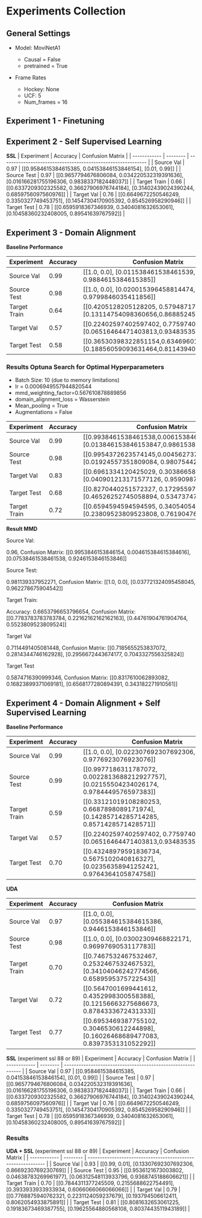 # Experiments Collection

## General Settings

- Model: MoviNetA1

  - Causal = False
  - pretrained = True

- Frame Rates

  - Hockey: None
  - UCF: 5
  - Num_frames = 16

  

## Experiment 1 - Finetuning



## Experiment 2 - Self Supervised Learning

**SSL**
| Experiment   | Accuracy | Confusion Matrix                                             |
| ------------ | -------- | ------------------------------------------------------------ |
| Source Val   | 0.97     |  [[0.9584615384615385, 0.04153846153846154], [0.01, 0.99]]    |
| Source Test  | 0.97     | [[0.9657794676806084, 0.034220532319391636], [0.016166281755196306, 0.9838337182448037]]    |
| Target Train | 0.66     | [[0.6337209302325582, 0.36627906976744184], [0.31402439024390244, 0.6859756097560976]] |
| Target Val   | 0.76     | [[0.6649672250546249, 0.3350327749453751], [0.14547304170905392, 0.854526958290946]] |
| Target Test  | 0.78    | [[0.6595918367346939, 0.3404081632653061], [0.10458360232408005, 0.89541639767592]] |



## Experiment 3 - Domain Alignment

**Baseline Performance**

| Experiment   | Accuracy | Confusion Matrix                                             |
| ------------ | -------- | ------------------------------------------------------------ |
| Source Val   | 0.99     | [[1.0, 0.0], [0.011538461538461539, 0.9884615384615385]]     |
| Source Test  | 0.98     | [[1.0, 0.0], [0.020015396458814474, 0.9799846035411856]]     |
| Target Train | 0.64     | [[0.4205128205128205, 0.5794871794871795], [0.13114754098360656,0.8688524590163934]] |
| Target Val   | 0.57     | [[0.22402597402597402, 0.775974025974026], [0.06516464471403813,0.9348353552859618]] |
| Target Test  | 0.58     | [[0.36530398322851154,0.6346960167714885],[0.18856059093631464,0.8114394090636854]] |



### **Results Optuna Search for Optimal Hyperparameters**

- Batch Size: 10 (due to memory limitations)
- lr = 0.0006949557944820544
- mmd_weighting_factor=0.567610878889856
- domain_alignment_loss = Wasserstein
- Mean_pooling = True
- Augmentations = False

| Experiment   | Accuracy | Confusion Matrix                                             |
| ------------ | -------- | ------------------------------------------------------------ |
| Source Val   | 0.99     | [[0.9938461538461538,0.006153846153846154], [0.013846153846153847,0.9861538461538462]] |
| Source Test  | 0.98     | [[0.9954372623574145,0.0045627376425855515], [0.01924557351809084, 0.9807544264819091]] |
| Target Val   | 0.83     | [[0.6961334120425029, 0.30386658795749705], [0.040901213171577126, 0.9590987868284229]] |
| Target Test  | 0.68     | [[0.8270440251572327, 0.17295597484276728], [0.46526252745058894, 0.5347374725494111]] |
| Target Train | 0.72     | [[0.6594594594594595, 0.34054054054054056], [0.23809523809523808, 0.7619047619047619]] |

**Result MMD**

Source Val:

0.96, Confusion Matrix: [[0.9953846153846154, 0.004615384615384616], [0.07538461538461538, 0.9246153846153846]]

Source Test:

0.981139337952271, Confusion Matrix: [[1.0, 0.0], [0.037721324095458045, 0.962278675904542]]

Target Train:

Accuracy: 0.6653796653796654, Confusion Matrix: [[0.7783783783783784, 0.22162162162162163], [0.44761904761904764, 0.5523809523809524]]

Target Val

0.7114491405081448, Confusion Matrix: [[0.7185655253837072, 0.2814344746162928], [0.2956672443674177, 0.7043327556325824]]

Target Test

0.5874716390999346, Confusion Matrix: [[0.8317610062893082, 0.16823899371069181], [0.6568177280894391, 0.343182271910561]]

## Experiment 4 - Domain Alignment + Self Supervised Learning

**Baseline Performance**

| Experiment   | Accuracy | Confusion Matrix                                             |
| ------------ | -------- | ------------------------------------------------------------ |
| Source Val   | 0.99     | [[1.0, 0.0], [0.022307692307692306, 0.9776923076923076]]    |
| Source Test  | 0.99     | [[0.9977186311787072, 0.0022813688212927757], [0.02155504234026174, 0.9784449576597383]]    |
| Target Train | 0.59     | [[0.33121019108280253, 0.6687898089171974], [0.14285714285714285, 0.8571428571428571]] |
| Target Val   | 0.57     | [[0.22402597402597402, 0.775974025974026], [0.06516464471403813,0.9348353552859618]] |
| Target Test  | 0.70     | [[0.43248979591836734, 0.5675102040816327], [0.02356358941252421, 0.9764364105874758]] |

**UDA**

| Experiment   | Accuracy | Confusion Matrix                                             |
| ------------ | -------- | ------------------------------------------------------------ |
| Source Val   | 0.97     | [[1.0, 0.0], [0.055384615384615386, 0.9446153846153846]]  |
| Source Test  | 0.98     | [[1.0, 0.0], [0.03002309468822171, 0.9699769053117783]]  |
| Target Train | 0.70     | [[0.7467532467532467, 0.2532467532467532], [0.34104046242774566, 0.6589595375722543]] |
| Target Val   | 0.72     | [[0.5647001699441612, 0.4352998300558388], [0.12156663275686673, 0.8784333672431333]] |
| Target Test  | 0.77     | [[0.6953469387755102, 0.3046530612244898], [0.16026468689477083, 0.8397353131052292]] |

**SSL** (experiment ssl 88 or 89)
| Experiment   | Accuracy | Confusion Matrix                                             |
| ------------ | -------- | ------------------------------------------------------------ |
| Source Val   | 0.97     |  [[0.9584615384615385, 0.04153846153846154], [0.01, 0.99]]    |
| Source Test  | 0.97     | [[0.9657794676806084, 0.034220532319391636], [0.016166281755196306, 0.9838337182448037]]    |
| Target Train | 0.66     | [[0.6337209302325582, 0.36627906976744184], [0.31402439024390244, 0.6859756097560976]] |
| Target Val   | 0.76     | [[0.6649672250546249, 0.3350327749453751], [0.14547304170905392, 0.854526958290946]] |
| Target Test  | 0.78    | [[0.6595918367346939, 0.3404081632653061], [0.10458360232408005, 0.89541639767592]] |

### Results
**UDA + SSL** (experiment ssl 88 or 89)
| Experiment   | Accuracy | Confusion Matrix                                             |
| ------------ | -------- | ------------------------------------------------------------ |
| Source Val   | 0.93     |  [[0.99, 0.01], [0.13307692307692306, 0.8669230769230769]]   |
| Source Test  | 0.95     |  [[0.9536121673003802, 0.04638783269961977], [0.06312548113933796, 0.9368745188606621]]   |
| Target Train | 0.70     | [[0.7844311377245509, 0.2155688622754491], [0.3933933933933934, 0.6066066066066066]] |
| Target Val   | 0.79     | [[0.7768875940762321, 0.2231124059237679], [0.193794506612411, 0.8062054933875891]] |
| Target Test  | 0.81    | [[0.8081632653061225, 0.19183673469387755], [0.19625564880568108, 0.8037443511943189]] |
